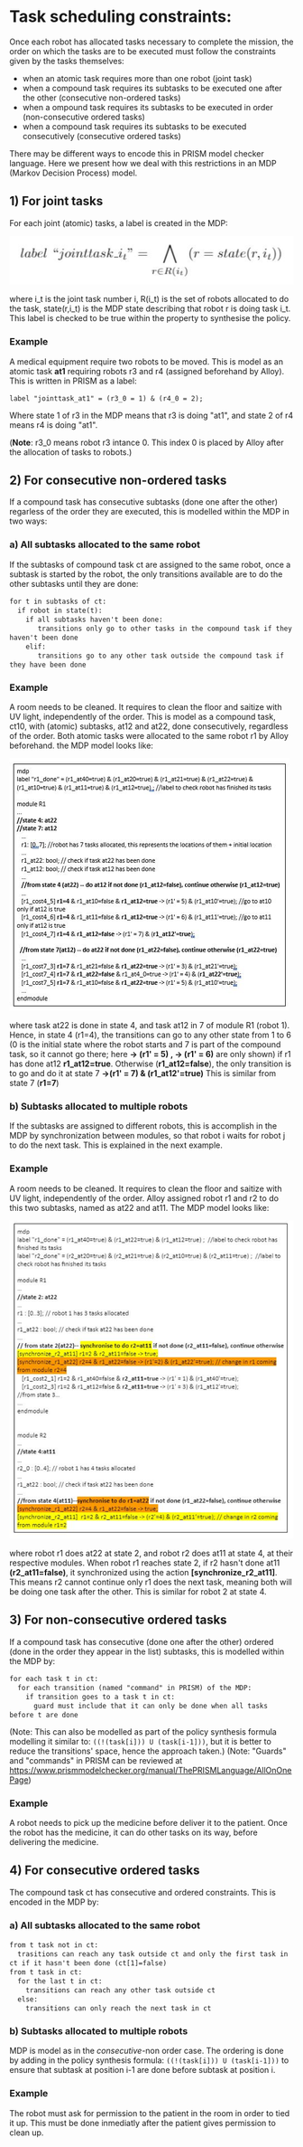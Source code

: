 # Task scheduling constraints:

Once each robot has allocated tasks necessary to complete the mission, the order on which the tasks are to be executed must follow the constraints given by the tasks themselves:

- when an atomic task requires more than one robot (joint task)
- when a compound task requires its subtasks to be executed one after the other (consecutive non-ordered tasks)
- when a ompound task requires its subtasks to be executed in order (non-consecutive ordered tasks)
- when a compound task requires its subtasks to be executed consecutively (consecutive ordered tasks)

There may be different ways to encode this in PRISM model checker language. Here we present how we deal with this restrictions in an MDP (Markov Decision Process) model.

## 1) For joint tasks

For each joint (atomic) tasks, a label is created in the MDP:

![Diagram](https://github.com/Gricel-lee/Scheduling-Multi-robot-Missions-with-JointTasks/blob/master/PRISM%20contraints%20description/jointtask.JPG)

[//]: # (this equation was done in latex and pasted as image here. \begin{equation}label\ ``jointtask\_i_t" = \bigwedge_{ r\in R ...)


where i_t is the joint task number i, R(i_t) is the set of robots allocated to do the task, state(r,i_t) is the MDP state describing that robot r is doing task i_t.
This label is checked to be true within the property to synthesise the policy.

### Example
A medical equipment require two robots to be moved. 
This is model as an atomic task **at1** requiring robots r3 and r4 (assigned beforehand by Alloy). This is written in PRISM as a label:
```
label "jointtask_at1" = (r3_0 = 1) & (r4_0 = 2);
```
Where state 1 of r3 in the MDP means that r3 is doing "at1", and state 2 of r4 means r4 is doing "at1".

(**Note**: r3_0 means robot r3 intance 0. This index 0 is placed by Alloy after the allocation of tasks to robots.)



## 2) For consecutive non-ordered tasks
If a compound task has consecutive subtasks (done one after the other) regarless of the order they are executed, this is modelled within the MDP in two ways:
### a) All subtasks allocated to the same robot
If the subtasks of compound task ct are assigned to the same robot, once a subtask is started by the robot, the only transitions available are to do the other subtasks until they are done:
```
for t in subtasks of ct:
  if robot in state(t):
    if all subtasks haven't been done:
       transitions only go to other tasks in the compound task if they haven't been done
    elif:
       transitions go to any other task outside the compound task if they have been done
```
### Example 
A room needs to be cleaned. It requires to clean the floor and saitize with UV light, independently of the order.
This is model as a compound task, ct10, with (atomic) subtasks, at12 and at22, done consecutively, regardless of the order. Both atomic tasks were allocated to the same robot r1 by Alloy beforehand. the MDP model looks like:


![Diagram](https://github.com/Gricel-lee/Scheduling-Multi-robot-Missions-with-JointTasks/blob/master/PRISM%20contraints%20description/consecutive1.JPG)

where task at22 is done in state 4, and task at12 in 7 of module R1 (robot 1). Hence, in state 4 (r1=4), the transitions can go to any other state from 1 to 6 (0 is the initial state where the robot starts and 7 is part of the compound task, so it cannot go there; here **-> (r1' = 5) ,  -> (r1' = 6)** are only shown) if r1 has done at12 **r1_at12=true**. Otherwise (**r1_at12=false**), the only transition is to go and do it at state 7 **->(r1' = 7) & (r1_at12'=true)**
This is similar from state 7 (**r1=7**)

### b) Subtasks allocated to multiple robots
If the subtasks are assigned to different robots, this is accomplish in the MDP by synchronization between modules, so that robot i waits for robot j to do the next task. This is explained in the next example.
### Example
A room needs to be cleaned. It requires to clean the floor and saitize with UV light, independently of the order.
Alloy assigned robot r1 and r2 to do this two subtasks, named as at22 and at11. The MDP model looks like:

![Diagram](https://github.com/Gricel-lee/Scheduling-Multi-robot-Missions-with-JointTasks/blob/master/PRISM%20contraints%20description/consecutive2.JPG)

where robot r1 does at22 at state 2, and robot r2 does at11 at state 4, at their respective modules. When robot r1 reaches state 2, if r2 hasn't done at11 **(r2_at11=false)**, it synchronized using the action **[synchronize_r2_at11]**. This means r2 cannot continue only r1 does the next task, meaning both will be doing one task after the other.
This is similar for robot 2 at state 4.



## 3) For non-consecutive ordered tasks
If a compound task has consecutive (done one after the other) ordered (done in the order they appear in the list) subtasks, this is modelled within the MDP by:
```
for each task t in ct:
  for each transition (named "command" in PRISM) of the MDP:
    if transition goes to a task t in ct:
      guard must include that it can only be done when all tasks before t are done
```
(Note: This can also be modelled as part of the policy synthesis formula modelling it similar to: ```((!(task[i])) U (task[i-1]))```, but it is better to reduce the transitions' space, hence the approach taken.)
(Note: "Guards" and "commands" in PRISM can be reviewed at https://www.prismmodelchecker.org/manual/ThePRISMLanguage/AllOnOnePage)

### Example
A robot needs to pick up the medicine before deliver it to the patient. Once the robot has the medicine, it can do other tasks on its way, before delivering the medicine.


## 4) For consecutive ordered tasks
The compound task ct has consecutive and ordered constraints. This is encoded in the MDP by:
### a) All subtasks allocated to the same robot
```
from t task not in ct:
  trasitions can reach any task outside ct and only the first task in ct if it hasn't been done (ct[1]=false)
from t task in ct:
  for the last t in ct:
    transitions can reach any other task outside ct
  else:
    transitions can only reach the next task in ct
```
### b) Subtasks allocated to multiple robots
MDP is model as in the _consecutive_-non order case. The ordering is done by adding in the policy synthesis formula: ```((!(task[i])) U (task[i-1]))``` to ensure that subtask at position i-1 are done before subtask at position i.

### Example
The robot must ask for permission to the patient in the room in order to tied it up. This must be done inmediatly after the patient gives permission to clean up.
